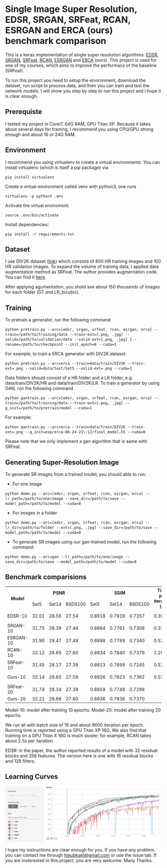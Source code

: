 # Single Image Super Resolution, EDSR, SRGAN, SRFeat, RCAN, ESRGAN and ERCA (ours) benchmark comparison

This is a keras implementation of single super resolution algorithms: [EDSR](https://arxiv.org/abs/1707.02921), [SRGAN](https://arxiv.org/abs/1609.04802), [SRFeat](http://openaccess.thecvf.com/content_ECCV_2018/papers/Seong-Jin_Park_SRFeat_Single_Image_ECCV_2018_paper.pdf), [RCAN](https://arxiv.org/abs/1807.02758), [ESRGAN](http://openaccess.thecvf.com/content_ECCVW_2018/papers/11133/Wang_ESRGAN_Enhanced_Super-Resolution_Generative_Adversarial_Networks_ECCVW_2018_paper.pdf) and [ERCA](https://drive.google.com/open?id=1GFEMT8rCR7SovhudMWFP_lvP_DrtHoTP) (ours). This project is used for one of my courses, which aims to improve the performace of the baseline (SRFeat). 

To run this project you need to setup the environment, download the dataset, run script to process data, and then you can train and test the network models. I will show you step by step to run this project and i hope it is clear enough.

## Prerequiste
I tested my project in Corei7, 64G RAM, GPU Titan XP. Because it takes about several days for training, I recommend you using CPU/GPU strong enough and about 16 or 24G RAM.

## Environment
I recommend you using virtualenv to create a virtual environments. You can install virtualenv (which is itself a pip package) via
```
pip install virtualenv
```
Create a virtual environment called venv with python3, one runs
```
virtualenv -p python3 .env
```
Activate the virtual enviroment:
```
source .env/bin/activate
```
Install dependencies:
```
pip install -r requirements.txt
```
## Dataset
I use DIV2K dataset ([link](https://data.vision.ee.ethz.ch/cvl/DIV2K/)) which consists of 800 HR training images and 100 HR validation images. To expand the volume of training data, I applied data augmentation method as SRFeat. The author provides augmentation code. You can find it [here](https://github.com/HyeongseokSon1/SRFeat/tree/master/data_augmentation).

After applying agumentation, you shold see about 150 thousands of images for each folder (GT and LR_bicubic). 
## Training
To pretrain a generator, run the following command
```
python pretrain.py --arc=[edsr, srgan, srfeat, rcan, esrgan, erca] --train=/path/to/training/data --train-ext=[.png, .jpg] --valid=/path/to/validation/data --valid-ext=[.png, .jpg] [--resume=/path/to/checkpoint --init_epoch=0 --cuda=1
```
For example, to train a ERCA generator with DIV2K dataset:
```
python pretrain.py --arc=erca --train=data/train/DIV2K --train-ext=.png --valid=data/test/Set5 --valid-ext=.png --cuda=1
```
Data folders should consist of a HR folder and a LR folder, e.g: data/train/DIV2K/HR and data/train/DIV2K/LR.
To train a generator by using GAN, run the following command
```
python gantrain.py --arc=[edsr, srgan, srfeat, rcan, esrgan, erca] --train=/path/to/training/data --train-ext=[.png, .jpg] --g_init=/path/to/pretrain/model --cuda=1
```
For example:
```
python gantrain.py --arc=erca --train=data/train/DIV2K --train-ext=.png --g_init=exp/erca-06-24-21\:12/final_model.h5 --cuda=0
```
Please note that we only implement a gan algorithm that is same with SRFeat. 
## Generating Super-Resolution Image
To generate SR images from a trained model, you should able to run:
- For one image
```
python demo.py --arc=[edsr, srgan, srfeat, rcan, esrgan, erca] --lr_path=/path/to/one/image --save_dir=/path/to/save --model_path=/path/to/model --cuda=0
```
- For images in a folder
```
python demo.py --arc=[edsr, srgan, srfeat, rcan, esrgan, erca] --lr_dir=/path/to/folder --ext=[.png, .jpg] --save_dir=/path/to/save --model_path=/path/to/model --cuda=0
```
- To generate SR images using our gan-trained model, run the following command:
```
python demo.py --arc=gan --lr_path=/path/to/one/image --save_dir=/path/to/save --model_path=/path/to/model --cuda=0
```
## Benchmark comparisions

<table>
  <tr>
    <th colspan="2" rowspan="2">Model</th>
    <th colspan="3">PSNR</th>
    <th colspan="3">SSIM</th>
    <th rowspan="2">Time per iteration<br>(s)</th>
    <th rowspan="2">Time per epoch</th>
  </tr>
  <tr>
    <td>Set5</td>
    <td>Set14</td>
    <td>BSDS100</td>
    <td>Set5</td>
    <td>Set14</td>
    <td>BSDS100</td>
  </tr>
  <tr>
    <td colspan="2">EDSR-10</td>
    <td>32.01</td>
    <td>28.56</td>
    <td>27.54</td>
    <td>0.8918</td>
    <td>0.7819</td>
    <td>0.7357</td>
    <td>0.3962</td>
    <td>1h 3min</td>
  </tr>
  <tr>
    <td colspan="2">SRGAN-10</td>
    <td>31.75</td>
    <td>28.39</td>
    <td>27.44</td>
    <td>0.8864</td>
    <td>0.7761</td>
    <td>0.7308</td>
    <td>0.3133</td>
    <td>50 min</td>
  </tr>
  <tr>
    <td colspan="2">ESRGAN-10</td>
    <td>31.90</td>
    <td>28.47</td>
    <td>27.49</td>
    <td>0.8898</td>
    <td>0.7789</td>
    <td>0.7340</td>
    <td>0.5265</td>
    <td>1h 24min</td>
  </tr>
  <tr>
    <td colspan="2">RCAN-10</td>
    <td>32.12</td>
    <td>28.65</td>
    <td>27.60</td>
    <td>0.8934</td>
    <td>0.7840</td>
    <td>0.7379</td>
    <td>1.2986</td>
    <td>3h 27min</td>
  </tr>
  <tr>
    <td colspan="2">SRFeat-10</td>
    <td>31.45</td>
    <td>28.17</td>
    <td>27.39</td>
    <td>0.8813</td>
    <td>0.7699</td>
    <td>0.7245</td>
    <td>0.5705</td>
    <td>1h 31min</td>
  </tr>
  <tr>
    <td colspan="2">Ours-10</td>
    <td>32.14</td>
    <td>28.60</td>
    <td>27.58</td>
    <td>0.8926</td>
    <td>0.7823</td>
    <td>0.7362</td>
    <td>0.5333</td>
    <td>1h 25min</td>
  </tr>
  <tr>
    <td colspan="2">SRFeat-20</td>
    <td>31.74</td>
    <td>28.34</td>
    <td>27.39</td>
    <td>0.8859</td>
    <td>0.7748</td>
    <td>0.7298</td>
    <td></td>
    <td></td>
  </tr>
  <tr>
    <td colspan="2">Ours-20</td>
    <td>32.21</td>
    <td>28.66</td>
    <td>27.60</td>
    <td>0.8936</td>
    <td>0.7836</td>
    <td>0.7370</td>
    <td></td>
    <td></td>
  </tr>
</table>

Model-10: model after training 10 epochs.
Model-20: model after training 20 epochs.

We run all with batch size of 16 and about 9600 iteration per epoch. Running time is reported using a GPU Titan XP 16G. We also find that training on a GPU Titan X 16G is much slower, for example, RCAN takes about 2.5s per iteration.

EDSR: in the paper, the author reported results of a model with 32 residual blocks and 256 features. The version here is one with 16 residual blocks and 128 filters.


## Learning Curves
![](/figs/learning_curves.png)

I hope my instructions are clear enough for you. If you have any problem, you can contact me through hieubkset@gmail.com or use the issue tab. If you are insterested in this project, you are very welcome. Many Thanks.
